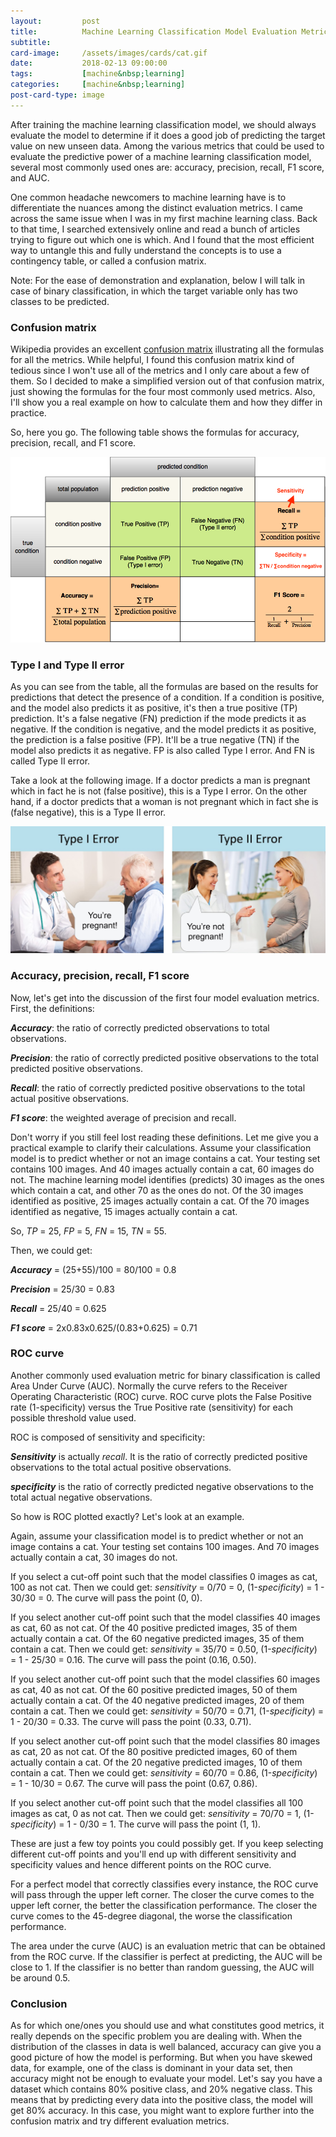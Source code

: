 ```yaml
---
layout:         post
title:          Machine Learning Classification Model Evaluation Metrics
subtitle:
card-image:     /assets/images/cards/cat.gif
date:           2018-02-13 09:00:00
tags:           [machine&nbsp;learning]
categories:     [machine&nbsp;learning]
post-card-type: image
---
```


After training the machine learning classification model, we should always evaluate the model to determine if it does a good job of predicting the target value on new unseen data. Among the various metrics that could be used to evaluate the predictive power of a machine learning classification model, several most commonly used ones are: accuracy, precision, recall, F1 score, and AUC.

One common headache newcomers to machine learning have is to differentiate the nuances among the distinct evaluation metrics. I came across the same issue when I was in my first machine learning class. Back to that time, I searched extensively online and read a bunch of articles trying to figure out which one is which. And I found that the most efficient way to untangle this and fully understand the concepts is to use a contingency table, or called a confusion matrix.

Note: For the ease of demonstration and explanation, below I will talk in case of binary classification, in which the target variable only has two classes to be predicted.

### Confusion matrix

Wikipedia provides an excellent [<u>confusion matrix</u>](https://en.wikipedia.org/wiki/Confusion_matrix) illustrating all the formulas for all the metrics. While helpful, I found this confusion matrix kind of tedious since I won't use all of the metrics and I only care about a few of them. So I decided to make a simplified version out of that confusion matrix, just showing the formulas for the four most commonly used metrics. Also, I'll show you a real example on how to calculate them and how they differ in practice.

So, here you go. The following table shows the formulas for accuracy, precision, recall, and F1 score.

![confusion matrix](/assets/images/confusion_matrix.png)

### Type I and Type II error

As you can see from the table, all the formulas are based on the results for predictions that detect the presence of a condition. If a condition is positive, and the model also predicts it as positive, it's then a true positive (TP) prediction. It's a false negative (FN) prediction if the mode predicts it as negative. If the condition is negative, and the model predicts it as positive, the prediction is a false positive (FP). It'll be a true negative (TN) if the model also predicts it as negative. FP is also called Type I error. And FN is called Type II error.

Take a look at the following image. If a doctor predicts a man is pregnant which in fact he is not (false positive), this is a Type I error. On the other hand, if a doctor predicts that a woman is not pregnant which in fact she is (false negative), this is a Type II error.

![type i and type ii error](/assets/images/typeiandtypeiierror.jpg)

### Accuracy, precision, recall, F1 score

Now, let's get into the discussion of the first four model evaluation metrics. First, the definitions:

**_Accuracy_**: the ratio of correctly predicted observations to total observations.

**_Precision_**: the ratio of correctly predicted positive observations to the total predicted positive observations.

**_Recall_**: the ratio of correctly predicted positive observations to the total actual positive observations.

**_F1 score_**: the weighted average of precision and recall.

Don't worry if you still feel lost reading these definitions. Let me give you a practical example to clarify their calculations. Assume your classification model is to predict whether or not an image contains a cat. Your testing set contains 100 images. And 40 images actually contain a cat, 60 images do not. The machine learning model identifies (predicts) 30 images as the ones which contain a cat, and other 70 as the ones do not. Of the 30 images identified as positive, 25 images actually contain a cat. Of the 70 images identified as negative, 15 images actually contain a cat.

So, _TP_ = 25, _FP_ = 5, _FN_ = 15, _TN_ = 55.

Then, we could get:

**_Accuracy_** = (25+55)/100 = 80/100 = 0.8

**_Precision_** = 25/30 = 0.83

**_Recall_** = 25/40 = 0.625

**_F1 score_** = 2x0.83x0.625/(0.83+0.625) = 0.71

### ROC curve

Another commonly used evaluation metric for binary classification is called Area Under Curve (AUC). Normally the curve refers to the Receiver Operating Characteristic (ROC) curve. ROC curve plots the False Positive rate (1-specificity) versus the True Positive rate (sensitivity) for each possible threshold value used.

ROC is composed of sensitivity and specificity:

_**Sensitivity**_ is actually *recall*. It is the ratio of correctly predicted positive observations to the total actual positive observations.

_**specificity**_ is the ratio of correctly predicted negative observations to the total actual negative observations.

So how is ROC plotted exactly? Let's look at an example.

Again, assume your classification model is to predict whether or not an image contains a cat. Your testing set contains 100 images. And 70 images actually contain a cat, 30 images do not.

If you select a cut-off point such that the model classifies 0 images as cat, 100 as not cat. Then we could get: _sensitivity_ = 0/70 = 0, (1-*specificity*) = 1 - 30/30 = 0. The curve will pass the point (0, 0).

If you select another cut-off point such that the model classifies 40 images as cat, 60 as not cat. Of the 40 positive predicted images, 35 of them actually contain a cat. Of the 60 negative predicted images, 35 of them contain a cat. Then we could get: *sensitivity* = 35/70 = 0.50, (1-*specificity*) = 1 - 25/30 = 0.16. The curve will pass the point (0.16, 0.50).

If you select another cut-off point such that the model classifies 60 images as cat, 40 as not cat. Of the 60 positive predicted images, 50 of them actually contain a cat. Of the 40 negative predicted images, 20 of them contain a cat. Then we could get: *sensitivity* = 50/70 = 0.71, (1-*specificity*) = 1 - 20/30 = 0.33. The curve will pass the point (0.33, 0.71).

If you select another cut-off point such that the model classifies 80 images as cat, 20 as not cat. Of the 80 positive predicted images, 60 of them actually contain a cat. Of the 20 negative predicted images, 10 of them contain a cat. Then we could get: *sensitivity* = 60/70 = 0.86, (1-*specificity*) = 1 - 10/30 = 0.67. The curve will pass the point (0.67, 0.86).

If you select another cut-off point such that the model classifies all 100 images as cat, 0 as not cat. Then we could get: *sensitivity* = 70/70 = 1, (1-*specificity*) = 1 - 0/30 = 1. The curve will pass the point (1, 1).

These are just a few toy points you could possibly get. If you keep selecting different cut-off points and you'll end up with different sensitivity and specificity values and hence different points on the ROC curve.

For a perfect model that correctly classifies every instance, the ROC curve will pass through the upper left corner. The closer the curve comes to the upper left corner, the better the classification performance. The closer the curve comes to the 45-degree diagonal, the worse the classification performance.

The area under the curve (AUC) is an evaluation metric that can be obtained from the ROC curve. If the classifier is perfect at predicting, the AUC will be close to 1. If the classifier is no better than random guessing, the AUC will be around 0.5.

### Conclusion

As for which one/ones you should use and what constitutes good metrics, it really depends on the specific problem you are dealing with. When the distribution of the classes in data is well balanced, accuracy can give you a good picture of how the model is performing. But when you have skewed data, for example, one of the class is dominant in your data set, then accuracy might not be enough to evaluate your model. Let's say you have a dataset which contains 80% positive class, and 20% negative class. This means that by predicting every data into the positive class, the model will get 80% accuracy. In this case, you might want to explore further into the confusion matrix and try different evaluation metrics.
